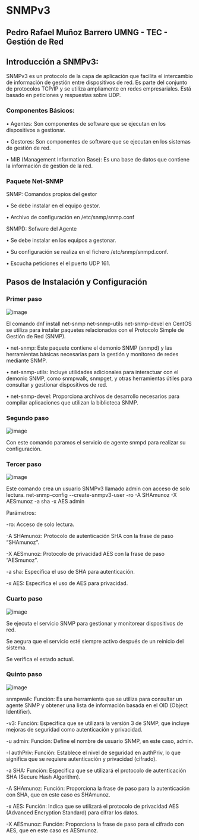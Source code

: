 # SNMPv3

## Pedro Rafael Muñoz Barrero UMNG - TEC - Gestión de Red

## Introducción a SNMPv3:

  SNMPv3 es un protocolo de la capa de aplicación que facilita el intercambio de información de gestión entre dispositivos de red. Es parte del conjunto de protocolos TCP/IP y se utiliza ampliamente en redes empresariales.
  Está basado en peticiones y respuestas sobre UDP.
  
### Componentes Básicos:

•   Agentes: Son componentes de software que se ejecutan en los dispositivos a gestionar.

•   Gestores: Son componentes de software que se ejecutan en los sistemas de gestión de red.

•   MIB (Management Information Base): Es una base de datos que contiene la información de gestión de la red.

### Paquete Net-SNMP

SNMP: Comandos propios del gestor

•   Se debe instalar en el equipo gestor.

•   Archivo de configuración en /etc/snmp/snmp.conf

SNMPD: Sofware del Agente

•   Se debe instalar en los equipos a gestonar.

•   Su configuración se realiza en el fichero /etc/snmp/snmpd.conf.

•   Escucha peticiones el el puerto UDP 161.

## Pasos de Instalación y Configuración

### Primer paso

![image](https://github.com/user-attachments/assets/b71525eb-3769-43fd-9552-179f04cf805b)

El comando dnf install net-snmp net-snmp-utils net-snmp-devel en CentOS se utiliza para instalar paquetes relacionados con el Protocolo Simple de Gestión de Red (SNMP). 

•   net-snmp: Este paquete contiene el demonio SNMP (snmpd) y las herramientas básicas necesarias para la gestión y monitoreo de redes mediante SNMP.

•   net-snmp-utils: Incluye utilidades adicionales para interactuar con el demonio SNMP, como snmpwalk, snmpget, y otras herramientas útiles para consultar y gestionar dispositivos de red.

•   net-snmp-devel: Proporciona archivos de desarrollo necesarios para compilar aplicaciones que utilizan la biblioteca SNMP.

### Segundo paso

![image](https://github.com/user-attachments/assets/de9c767f-9c6f-4745-b7d6-49243283949e)

Con este comando paramos el servicio de agente snmpd para realizar su configuración.

### Tercer paso

![image](https://github.com/user-attachments/assets/2678191f-8213-440d-9af4-257e04921003)

Este comando crea un usuario SNMPv3 llamado admin con acceso de solo lectura.
net-snmp-config --create-snmpv3-user -ro -A SHAmunoz -X AESmunoz -a sha -x AES admin 

Parámetros:

-ro: Acceso de solo lectura.

-A SHAmunoz: Protocolo de autenticación SHA con la frase de paso “SHAmunoz”.

-X AESmunoz: Protocolo de privacidad AES con la frase de paso “AESmunoz”.

-a sha: Especifica el uso de SHA para autenticación.

-x AES: Especifica el uso de AES para privacidad.

### Cuarto paso 

![image](https://github.com/user-attachments/assets/0c845a0a-8f33-48c6-90a1-1904b1e0f56d)

Se ejecuta el servicio SNMP para gestionar y monitorear dispositivos de red.

Se aegura que el servicio esté siempre activo después de un reinicio del sistema.

Se verifica el estado actual.

### Quinto paso

![image](https://github.com/user-attachments/assets/d5ca4305-9083-4296-a199-597084178224)

snmpwalk:
Función: Es una herramienta que se utiliza para consultar un agente SNMP y obtener una lista de información basada en el OID (Object Identifier).

-v3:
Función: Especifica que se utilizará la versión 3 de SNMP, que incluye mejoras de seguridad como autenticación y privacidad.

-u admin:
Función: Define el nombre de usuario SNMP, en este caso, admin.

-l authPriv:
Función: Establece el nivel de seguridad en authPriv, lo que significa que se requiere autenticación y privacidad (cifrado).

-a SHA:
Función: Especifica que se utilizará el protocolo de autenticación SHA (Secure Hash Algorithm).

-A SHAmunoz:
Función: Proporciona la frase de paso para la autenticación con SHA, que en este caso es SHAmunoz.

-x AES:
Función: Indica que se utilizará el protocolo de privacidad AES (Advanced Encryption Standard) para cifrar los datos.

-X AESmunoz:
Función: Proporciona la frase de paso para el cifrado con AES, que en este caso es AESmunoz.
